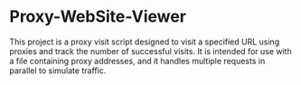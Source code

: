 # Proxy-WebSite-Viewer
This project is a proxy visit script designed to visit a specified URL using proxies and track the number of successful visits. It is intended for use with a file containing proxy addresses, and it handles multiple requests in parallel to simulate traffic.
